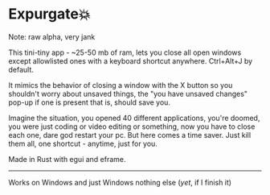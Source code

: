 # Expurgate💥

Note: raw alpha, very jank

This tini-tiny app - ~25-50 mb of ram, lets you close all open windows except allowlisted ones with a keyboard shortcut anywhere. Ctrl+Alt+J by default.

It mimics the behavior of closing a window with the X button so you shouldn't worry about unsaved things, the "you have unsaved changes" pop-up if one is present that is, should save you.

Imagine the situation, you opened 40 different applications, you're doomed, you were just coding or video editing or something, now you have to close each one, dare god restart your pc. But here comes a time saver. Just kill them all, one shortcut - anytime, just for you.

Made in Rust with egui and eframe.
<hr>

Works on Windows and just Windows nothing else (*yet*, if I finish it)